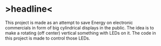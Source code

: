 # >headline<
This project is made as an attempt to save Energy on electronic commercials in form of big cylindrical displays in the public.
The idea is to make a rotating (off center) vertical something with LEDs on it. The code in this project is made to control those LEDs.
